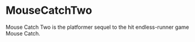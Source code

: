 # MouseCatchTwo
Mouse Catch Two is the platformer sequel to the hit endless-runner game Mouse Catch.
